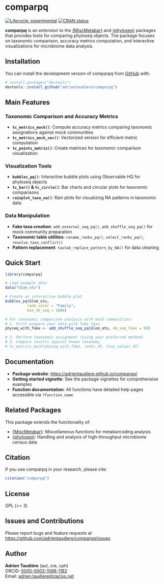 # comparpq

<!-- badges: start -->
[![Lifecycle: experimental](https://img.shields.io/badge/lifecycle-experimental-orange.svg)](https://lifecycle.r-lib.org/articles/stages.html#experimental)
[![CRAN status](https://www.r-pkg.org/badges/version/comparpq)](https://CRAN.R-project.org/package=comparpq)
<!-- badges: end -->

**comparpq** is an extension to the [{MiscMetabar}](https://adrientaudiere.github.io/MiscMetabar/) and [{phyloseq}](https://joey711.github.io/phyloseq/) packages that provides tools for comparing phyloseq objects. The package focuses on taxonomic comparison, accuracy metrics computation, and interactive visualizations for microbiome data analysis.

## Installation

You can install the development version of comparpq from [GitHub](https://github.com/) with:

``` r
# install.packages("devtools")
devtools::install_github("adrientaudiere/comparpq")
```

## Main Features

### Taxonomic Comparison and Accuracy Metrics
- **`tc_metrics_mock()`**: Compute accuracy metrics comparing taxonomic assignations against mock communities
- **`tc_metrics_mock_vec()`**: Vectorized version for efficient metric computation
- **`tc_points_matrix()`**: Create matrices for taxonomic comparison visualization

### Visualization Tools
- **`bubbles_pq()`**: Interactive bubble plots using Observable HQ for phyloseq objects
- **`tc_bar()` & `tc_circle()`**: Bar charts and circular plots for taxonomic comparisons
- **`rainplot_taxo_na()`**: Rain plots for visualizing NA patterns in taxonomic data

### Data Manipulation
- **Fake taxa creation**: `add_external_seq_pq()`, `add_shuffle_seq_pq()` for mock community preparation
- **Taxonomic table utilities**: `rename_ranks_pq()`, `select_ranks_pq()`, `resolve_taxo_conflict()`
- **Pattern replacement**: `taxtab_replace_pattern_by_NA()` for data cleaning

## Quick Start

```r
library(comparpq)

# Load example data
data("Glom_otu")

# Create an interactive bubble plot
bubbles_pq(Glom_otu, 
          rank_color = "Family", 
          min_nb_seq = 1000)

# For taxonomic comparison analysis with mock communities:
# 1. First prepare your data with fake taxa
physeq_with_fake <- add_shuffle_seq_pq(Glom_otu, nb_seq_fake = 50)

# 2. Perform taxonomic assignment (using your preferred method)
# 3. Compare results against known taxonomy
# tc_metrics_mock(physeq_with_fake, ranks_df, true_values_df)
```

## Documentation

- **Package website**: https://adrientaudiere.github.io/comparpq/
- **Getting started vignette**: See the package vignettes for comprehensive examples
- **Function documentation**: All functions have detailed help pages accessible via `?function_name`

## Related Packages

This package extends the functionality of:
- [{MiscMetabar}](https://adrientaudiere.github.io/MiscMetabar/): Miscellaneous functions for metabarcoding analysis
- [{phyloseq}](https://joey711.github.io/phyloseq/): Handling and analysis of high-throughput microbiome census data

## Citation

If you use comparpq in your research, please cite:

```r
citation("comparpq")
```

## License

GPL (>= 3)

## Issues and Contributions

Please report bugs and feature requests at https://github.com/adrientaudiere/comparpq/issues

## Author

**Adrien Taudière** (aut, cre, cph)  
ORCID: [0000-0003-1088-1182](https://orcid.org/0000-0003-1088-1182)  
Email: adrien.taudiere@zaclys.net


